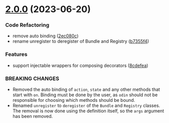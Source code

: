 # [2.0.0](https://github.com/philips-software/odin/compare/v1.5.4...v2.0.0) (2023-06-20)


### Code Refactoring

* remove auto binding ([2ec080c](https://github.com/philips-software/odin/commit/2ec080c7cf7694a4d0683599ea1d265a2a0c9cc9))
* rename unregister to deregister of Bundle and Registry ([b7355f4](https://github.com/philips-software/odin/commit/b7355f4ec7aa3f22bf74c78439974ec8b3ff6165))


### Features

* support injectable wrappers for composing decorators ([8cdefea](https://github.com/philips-software/odin/commit/8cdefea597bc0cf9394a5e0fa45bc08f32f7ac7b))


### BREAKING CHANGES

* Removed the auto binding of `action`, `state`
and any other methods that start with `on`. Binding must be done by
the user, as `odin` should not be responsible for choosing which
methods should be bound.
* Renamed `unregister` to `deregister` of the `Bundle`
and `Registry` classes. The removal is now done using the definition
itself, so the `args` argument has been removed.
